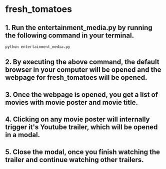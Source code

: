 # fresh_tomatoes

## 1. Run the entertainment_media.py by running the following command in your terminal.
`python entertainment_media.py` 

## 2. By executing the above command, the default browser in your computer will be opened and the webpage for fresh_tomatoes will be opened.

## 3. Once the webpage is opened, you get a list of movies with movie poster and movie title.

## 4. Clicking on any movie poster will internally trigger it's Youtube trailer, which will be opened in a modal.

## 5. Close the modal, once you finish watching the trailer and continue watching other trailers.
